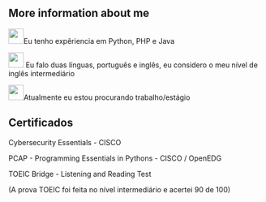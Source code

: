 ## More information about me


<div>  

    
  <img height="30px" src= "https://upload.wikimedia.org/wikipedia/commons/thumb/3/35/Information_icon.svg/600px-Information_icon.svg.png">Eu tenho expêriencia em Python, PHP e Java 
  
  <img height="30px" src= "https://upload.wikimedia.org/wikipedia/commons/thumb/3/35/Information_icon.svg/600px-Information_icon.svg.png"> Eu falo duas línguas, português e inglês, eu considero o meu nível de inglês intermediário

  <img height="30px" src= "https://upload.wikimedia.org/wikipedia/commons/thumb/3/35/Information_icon.svg/600px-Information_icon.svg.png">Atualmente eu estou procurando trabalho/estágio

 </div>
  
  ## Certificados

   <div2>

   <p>Cybersecurity Essentials - CISCO</p>
   <p></p>
   </div2>

   <div3>      
   <p>PCAP - Programming Essentials in Pythons - CISCO / OpenEDG </p>
   <p></p>
   </div3>

   <div4>
   <p>TOEIC Bridge - Listening and Reading Test</p>
   <p></p>
   <p>(A prova TOEIC foi feita no nível intermediário e acertei 90 de 100)</p>
   </div4>



